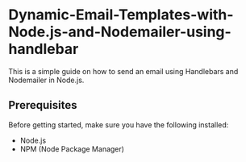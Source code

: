 # Dynamic-Email-Templates-with-Node.js-and-Nodemailer-using-handlebar


This is a simple guide on how to send an email using Handlebars and Nodemailer in Node.js.

## Prerequisites

Before getting started, make sure you have the following installed:

- Node.js
- NPM (Node Package Manager)







